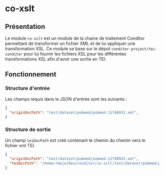 # co-xslt

## Présentation

Le module `co-xslt` est un module de la chaine de traitement Conditor permettant de transformer un fichier XML et de lui appliquer une transformation XSL. Ce module se base sur le dépot `conditor-project/tei-conditor` pour lui fournir les fichiers XSL pour les différentes transformations XSL afin d'avoir une sortie en TEI.

## Fonctionnement

### Structure d'entrée

Les champs requis dans le JSON d'entrée sont les suivants :

```json
{
  "originDocPath": "test/dataset/pubmed/pubmed-11748933.xml",
}
```

### Structure de sortie

Un champ `teiDocPath` est créé contenant le chemin du chemin vers le fichier xml TEI.

```json
{
  "originDocPath": "test/dataset/pubmed/pubmed-11748933.xml",
  "teiDocPath": "/home/rmeja/Dev/conditor/co-xslt/test/dataset/pubmed/pubmed-11748933.tei"
}
```